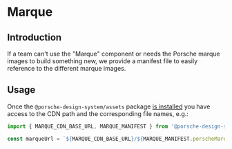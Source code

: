 # Marque

## Introduction
If a team can't use the "Marque" component or needs the Porsche marque images to build something new, we provide a manifest file to easily reference to the different marque images.

## Usage 
Once the `@porsche-design-system/assets` package [is installed](assets/introduction) you have access to the CDN path and the corresponding file names, e.g.:

```ts
import { MARQUE_CDN_BASE_URL, MARQUE_MANIFEST } from '@porsche-design-system/assets';

const marqueUrl = `${MARQUE_CDN_BASE_URL}/${MARQUE_MANIFEST.porscheMarqueTrademark.medium.1x}`;
```
